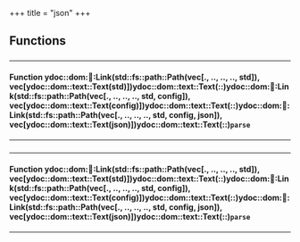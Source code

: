 +++
title = "json"
+++
## Functions

### 


_____________________
#### Function ydoc::dom::link::Link(std::fs::path::Path(vec[., .., .., .., std]), vec[ydoc::dom::text::Text(std)])ydoc::dom::text::Text(::)ydoc::dom::link::Link(std::fs::path::Path(vec[., .., .., .., std, config]), vec[ydoc::dom::text::Text(config)])ydoc::dom::text::Text(::)ydoc::dom::link::Link(std::fs::path::Path(vec[., .., .., .., std, config, json]), vec[ydoc::dom::text::Text(json)])ydoc::dom::text::Text(::)`parse`
_____________________
### 


_____________________
#### Function ydoc::dom::link::Link(std::fs::path::Path(vec[., .., .., .., std]), vec[ydoc::dom::text::Text(std)])ydoc::dom::text::Text(::)ydoc::dom::link::Link(std::fs::path::Path(vec[., .., .., .., std, config]), vec[ydoc::dom::text::Text(config)])ydoc::dom::text::Text(::)ydoc::dom::link::Link(std::fs::path::Path(vec[., .., .., .., std, config, json]), vec[ydoc::dom::text::Text(json)])ydoc::dom::text::Text(::)`parse`
_____________________


